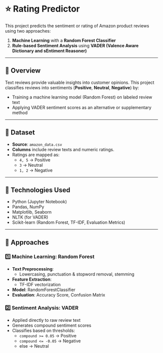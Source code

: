 # ⭐ Rating Predictor

This project predicts the sentiment or rating of Amazon product reviews using two approaches:
1. **Machine Learning** with a **Random Forest Classifier**
2. **Rule-based Sentiment Analysis** using **VADER (Valence Aware Dictionary and sEntiment Reasoner)**
---

## 📖 Overview

Text reviews provide valuable insights into customer opinions. This project classifies reviews into sentiments (**Positive**, **Neutral**, **Negative**) by:
- Training a machine learning model (Random Forest) on labeled review text
- Applying VADER sentiment scores as an alternative or supplementary method

---

## 📂 Dataset

- **Source**: `amazon_data.csv`
- **Columns** include review texts and numeric ratings.
- Ratings are mapped as:
  - `4, 5` → Positive  
  - `3` → Neutral  
  - `1, 2` → Negative  

---

## 🧰 Technologies Used

- Python (Jupyter Notebook)
- Pandas, NumPy
- Matplotlib, Seaborn
- NLTK (for VADER)
- Scikit-learn (Random Forest, TF-IDF, Evaluation Metrics)

---

## 🧠 Approaches

### 1️⃣ Machine Learning: Random Forest
- **Text Preprocessing**:
  - Lowercasing, punctuation & stopword removal, stemming
- **Feature Extraction**:
  - TF-IDF vectorization
- **Model**: RandomForestClassifier
- **Evaluation**: Accuracy Score, Confusion Matrix

### 2️⃣ Sentiment Analysis: VADER
- Applied directly to raw review text
- Generates compound sentiment scores
- Classifies based on thresholds:
  - `compound >= 0.05` → Positive
  - `compound <= -0.05` → Negative
  - else → Neutral
